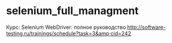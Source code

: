 # selenium_full_managment
Курс: Selenium WebDriver: полное руководство http://software-testing.ru/trainings/schedule?task=3&amp;cid=242
